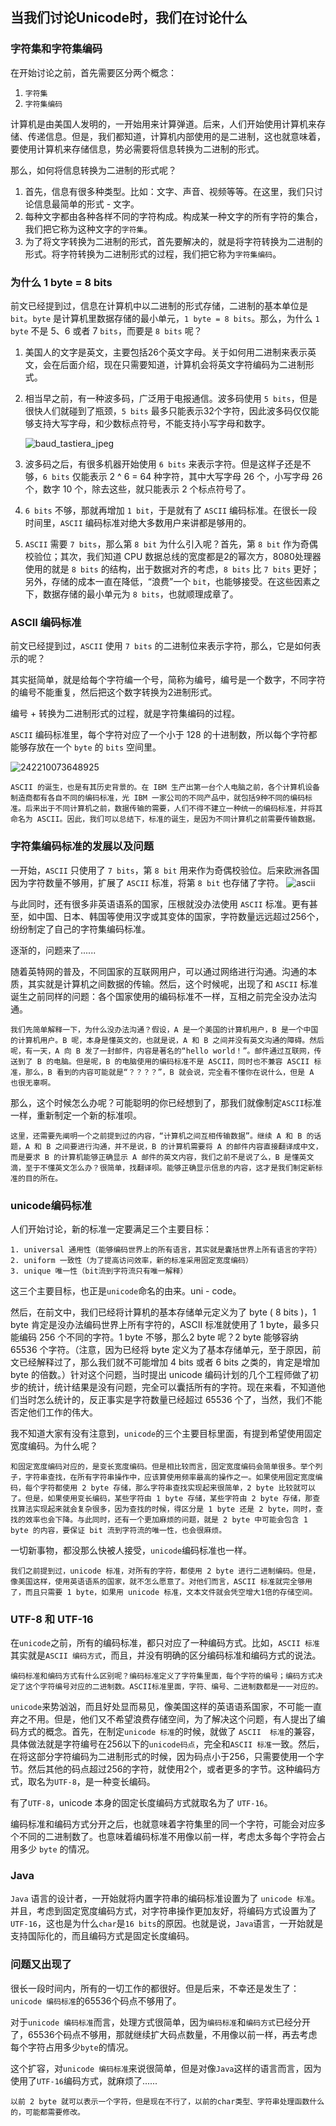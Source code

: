 ## 当我们讨论Unicode时，我们在讨论什么
### 字符集和字符集编码
在开始讨论之前，首先需要区分两个概念：

1. `字符集`
2. `字符集编码`

计算机是由美国人发明的，一开始用来计算弹道。后来，人们开始使用计算机来存储、传递信息。但是，我们都知道，计算机内部使用的是二进制，这也就意味着，要使用计算机来存储信息，势必需要将信息转换为二进制的形式。

那么，如何将信息转换为二进制的形式呢？

1. 首先，信息有很多种类型。比如：文字、声音、视频等等。在这里，我们只讨论信息最简单的形式 - 文字。
2. 每种文字都由各种各样不同的字符构成。构成某一种文字的所有字符的集合，我们把它称为这种文字的`字符集`。
3. 为了将文字转换为二进制的形式，首先要解决的，就是将字符转换为二进制的形式。将字符转换为二进制形式的过程，我们把它称为`字符集编码`。

### 为什么 1 byte = 8 bits
前文已经提到过，信息在计算机中以二进制的形式存储，二进制的基本单位是 `bit`。`byte` 是计算机里数据存储的最小单元，`1 byte = 8 bits`。那么，为什么 `1 byte` 不是 5、6 或者 7 `bits`，而要是 `8 bits` 呢？

1. 美国人的文字是英文，主要包括26个英文字母。关于如何用二进制来表示英文，会在后面介绍，现在只需要知道，计算机会将英文字符编码为二进制形式。

2. 相当早之前，有一种波多码，广泛用于电报通信。波多码使用 `5 bits`，但是很快人们就碰到了瓶颈，`5 bits` 最多只能表示32个字符，因此波多码仅仅能够支持大写字母，和少数标点符号，不能支持小写字母和数字。

    ![baud_tastiera_jpeg](http://img2.tbcdn.cn/L1/461/1/234d8a1ff5ea0797d32e092ce29dcf28ca446cdd)

3. 波多码之后，有很多机器开始使用 `6 bits` 来表示字符。但是这样子还是不够，`6 bits` 仅能表示 2 ^ 6 = 64 种字符，其中大写字母 26 个，小写字母 26 个，数字 10 个，除去这些，就只能表示 2 个标点符号了。

4. `6 bits` 不够，那就再增加 `1 bit`，于是就有了 `ASCII` 编码标准。在很长一段时间里，`ASCII` 编码标准对绝大多数用户来讲都是够用的。

5. `ASCII` 需要 `7 bits`，那么第 `8 bit` 为什么引入呢？首先，第 `8 bit` 作为奇偶校验位；其次，我们知道 CPU 数据总线的宽度都是2的幂次方，8080处理器使用的就是 `8 bits` 的结构，出于数据对齐的考虑，`8 bits` 比 `7 bits` 更好；另外，存储的成本一直在降低，“浪费”一个 `bit`，也能够接受。在这些因素之下，数据存储的最小单元为 `8 bits`，也就顺理成章了。

### ASCII 编码标准
前文已经提到过，`ASCII` 使用 `7 bits` 的二进制位来表示字符，那么，它是如何表示的呢？

其实挺简单，就是给每个字符编一个号，简称为编号，编号是一个数字，不同字符的编号不能重复，然后把这个数字转换为2进制形式。

编号 + 转换为二进制形式的过程，就是字符集编码的过程。

`ASCII` 编码标准里，每个字符对应了一个小于 128 的十进制数，所以每个字符都能够存放在一个 `byte` 的 `bits` 空间里。

![242210073648925](http://img1.tbcdn.cn/L1/461/1/2c91e7eae9720cdeeb4cb0fba10cc4d5968d3fe1)

    ASCII 的诞生，也是有其历史背景的。在 IBM 生产出第一台个人电脑之前，各个计算机设备制造商都有各自不同的编码标准，光 IBM 一家公司的不同产品中，就包括9种不同的编码标准。后来出于不同计算机之前，数据传输的需要，人们不得不建立一种统一的编码标准，并将其命名为 ASCII。因此，我们可以总结下，标准的诞生，是因为不同计算机之前需要传输数据。

### 字符集编码标准的发展以及问题
一开始，`ASCII` 只使用了 `7 bits`，第 `8 bit` 用来作为奇偶校验位。后来欧洲各国因为字符数量不够用，扩展了 `ASCII` 标准，将第 `8 bit` 也存储了字符。 
![ascii](http://img2.tbcdn.cn/L1/461/1/c005d33d235784011b583e72d40483f08b726ad4)

与此同时，还有很多非英语语系的国家，压根就没办法使用 `ASCII` 标准。更有甚至，如中国、日本、韩国等使用汉字或其变体的国家，字符数量远远超过256个，纷纷制定了自己的字符集编码标准。

逐渐的，问题来了......

随着英特网的普及，不同国家的互联网用户，可以通过网络进行沟通。沟通的本质，其实就是计算机之间数据的传输。然后，这个时候呢，出现了和 `ASCII` 标准诞生之前同样的问题：各个国家使用的编码标准不一样，互相之前完全没办法沟通。

    我们先简单解释一下，为什么没办法沟通？假设，A 是一个美国的计算机用户，B 是一个中国的计算机用户。B 呢，本身是懂英文的，也就是说，A 和 B 之间并没有英文沟通的障碍。然后呢，有一天，A 向 B 发了一封邮件，内容是著名的“hello world！”。邮件通过互联网，传送到了 B 的电脑。但是呢，B 的电脑使用的编码标准不是 ASCII，同时也不兼容 ASCII 标准，那么，B 看到的内容可能就是“？？？？”，B 就会说，完全看不懂你在说什么，但是 A 也很无辜啊。

那么，这个时候怎么办呢？可能聪明的你已经想到了，那我们就像制定`ASCII`标准一样，重新制定一个新的标准呗。
    
    这里，还需要先阐明一个之前提到过的内容，“计算机之间互相传输数据”。继续 A 和 B 的话题，A 和 B 之间要进行沟通，并不是说，B 的计算机需要将 A 的邮件内容直接翻译成中文，而是要求 B 的计算机能够正确显示 A 邮件的英文内容，我们之前不是说了么，B 是懂英文滴，至于不懂英文怎么办？很简单，找翻译呗。能够正确显示信息的内容，这才是我们制定新标准的目的所在。

### unicode编码标准
人们开始讨论，新的标准一定要满足三个主要目标：

    1. universal 通用性（能够编码世界上的所有语言，其实就是囊括世界上所有语言的字符）
    2. uniform 一致性（为了提高访问效率，新的标准采用固定宽度编码）
    3. unique 唯一性（bit流到字符流只有唯一解释）

这三个主要目标，也正是`unicode`命名的由来。uni - code。

然后，在前文中，我们已经将计算机的基本存储单元定义为了 byte ( 8 bits )，1 byte 肯定是没办法编码世界上所有字符的，ASCII 标准就使用了 1 byte，最多只能编码 256 个不同的字符。1 byte 不够，那么2 byte 呢？2 byte 能够容纳 65536 个字符。（注意，因为已经将 byte 定义为了基本存储单元，至于原因，前文已经解释过了，那么我们就不可能增加 4 bits 或者 6 bits 之类的，肯定是增加 byte 的倍数。）针对这个问题，当时提出 unicode 编码计划的几个工程师做了初步的统计，统计结果是没有问题，完全可以囊括所有的字符。现在来看，不知道他们当时怎么统计的，反正事实是字符数量已经超过 65536 个了，当然，我们不能否定他们工作的伟大。

我不知道大家有没有注意到，`unicode`的三个主要目标里面，有提到希望使用固定宽度编码。为什么呢？

    和固定宽度编码对应的，是变长宽度编码。但是相比较而言，固定宽度编码会简单很多。举个列子，字符串查找，在所有字符串操作中，应该算使用频率最高的操作之一。如果使用固定宽度编码，每个字符都使用 2 byte 存储，那么字符串查找实现起来很简单，2 byte 比较就可以了。但是，如果使用变长编码，某些字符由 1 byte 存储，某些字符由 2 byte 存储，那查找算法实现起来就会复杂很多，因为查找的时候，得区分是 1 byte 还是 2 byte，同时，查找的效率也会下降。与此同时，还有一个更加麻烦的问题，就是 2 byte 中可能会包含 1 byte 的内容，要保证 bit 流到字符流的唯一性，也会很麻烦。

一切新事物，都没那么快被人接受，`unicode`编码标准也一样。

    我们之前提到过，unicode 标准，对所有的字符，都使用 2 byte 进行二进制编码。但是，像美国这样，使用英语语系的国家，就不怎么愿意了。对他们而言，ASCII 标准就完全够用了，而且只需要 1 byte，如果用 unicode 标准，文本文件就会凭空增大1倍的存储空间。

### UTF-8 和 UTF-16
在`unicode`之前，所有的编码标准，都只对应了一种编码方式。比如，`ASCII 标准`其实就是`ASCII 编码方式`，而且，并没有明确的区分编码标准和编码方式的说法。

    编码标准和编码方式有什么区别呢？编码标准定义了字符集里面，每个字符的编号；编码方式决定了这个字符编号对应的二进制数。ASCII标准里面，字符、编号、二进制数都是一一对应的。

`unicode`来势汹汹，而且好处显而易见，像美国这样的英语语系国家，不可能一直弃之不用。但是，他们又不希望浪费存储空间，为了解决这个问题，有人提出了编码方式的概念。首先，在制定`unicode 标准`的时候，就做了 `ASCII  标准`的兼容，具体做法就是字符编号在256以下的`unicode码点`，完全和`ASCII 标准`一致。然后，在将这部分字符编码为二进制形式的时候，因为码点小于256，只需要使用一个字节。然后其他的码点超过256的字符，就使用2个，或者更多的字节。这种编码方式，取名为`UTF-8`，是一种变长编码。

有了`UTF-8`，unicode 本身的固定长度编码方式就取名为了 `UTF-16`。

编码标准和编码方式分开之后，也就意味着字符集里的同一个字符，可能会对应多个不同的二进制数了。也意味着编码标准不用像以前一样，考虑太多每个字符会占用多少 `byte` 的情况。

### Java
`Java` 语言的设计者，一开始就将内置字符串的编码标准设置为了 `unicode 标准`。并且，考虑到固定宽度编码方式，对字符串操作更加友好，将编码方式设置为了`UTF-16`，这也是为什么`char`是`16 bits`的原因。也就是说，`Java`语言，一开始就是支持国际化的，而且编码方式是固定长度编码。

### 问题又出现了
很长一段时间内，所有的一切工作的都很好。但是后来，不幸还是发生了：`unicode 编码标准`的65536个码点不够用了。

对于`unicode 编码标准`而言，处理方式很简单，因为`编码标准`和`编码方式`已经分开了，65536个码点不够用，那就继续扩大码点数量，不用像以前一样，再去考虑每个字符占用多少`byte`的情况。

这个扩容，对`unicode 编码标准`来说很简单，但是对像`Java`这样的语言而言，因为使用了`UTF-16`编码方式，就麻烦了......

    以前 2 byte 就可以表示一个字符，但是现在不行了，以前的char类型、字符串处理函数什么的，可能都需要修改。